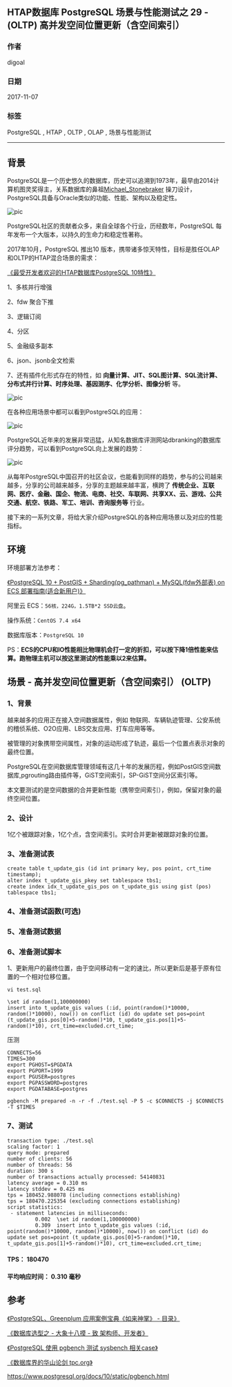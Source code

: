## HTAP数据库 PostgreSQL 场景与性能测试之 29 - (OLTP) 高并发空间位置更新（含空间索引）  
  
### 作者  
digoal  
  
### 日期  
2017-11-07  
  
### 标签  
PostgreSQL , HTAP , OLTP , OLAP , 场景与性能测试  
  
----  
  
## 背景  
PostgreSQL是一个历史悠久的数据库，历史可以追溯到1973年，最早由2014计算机图灵奖得主，关系数据库的鼻祖[Michael_Stonebraker](https://en.wikipedia.org/wiki/Michael_Stonebraker) 操刀设计，PostgreSQL具备与Oracle类似的功能、性能、架构以及稳定性。  
  
![pic](20171107_02_pic_003.jpg)  
  
PostgreSQL社区的贡献者众多，来自全球各个行业，历经数年，PostgreSQL 每年发布一个大版本，以持久的生命力和稳定性著称。  
  
2017年10月，PostgreSQL 推出10 版本，携带诸多惊天特性，目标是胜任OLAP和OLTP的HTAP混合场景的需求：  
  
[《最受开发者欢迎的HTAP数据库PostgreSQL 10特性》](../201710/20171029_01.md)  
  
1、多核并行增强  
  
2、fdw 聚合下推  
  
3、逻辑订阅  
  
4、分区  
  
5、金融级多副本  
  
6、json、jsonb全文检索  
  
7、还有插件化形式存在的特性，如 **向量计算、JIT、SQL图计算、SQL流计算、分布式并行计算、时序处理、基因测序、化学分析、图像分析** 等。  
  
![pic](20171107_02_pic_001.jpg)  
  
在各种应用场景中都可以看到PostgreSQL的应用：  
  
![pic](../201706/20170601_02_pic_002.png)  
  
PostgreSQL近年来的发展非常迅猛，从知名数据库评测网站dbranking的数据库评分趋势，可以看到PostgreSQL向上发展的趋势：  
  
![pic](20171107_02_pic_002.jpg)  
  
从每年PostgreSQL中国召开的社区会议，也能看到同样的趋势，参与的公司越来越多，分享的公司越来越多，分享的主题越来越丰富，横跨了 **传统企业、互联网、医疗、金融、国企、物流、电商、社交、车联网、共享XX、云、游戏、公共交通、航空、铁路、军工、培训、咨询服务等** 行业。  
  
接下来的一系列文章，将给大家介绍PostgreSQL的各种应用场景以及对应的性能指标。  
  
## 环境  
环境部署方法参考：  
  
[《PostgreSQL 10 + PostGIS + Sharding(pg_pathman) + MySQL(fdw外部表) on ECS 部署指南(适合新用户)》](../201710/20171018_01.md)  
  
阿里云 ECS：```56核，224G，1.5TB*2 SSD云盘```。  
  
操作系统：```CentOS 7.4 x64```  
  
数据库版本：```PostgreSQL 10```  
  
PS：**ECS的CPU和IO性能相比物理机会打一定的折扣，可以按下降1倍性能来估算。跑物理主机可以按这里测试的性能乘以2来估算。**  
  
## 场景 - 高并发空间位置更新（含空间索引） (OLTP)  
  
### 1、背景  
越来越多的应用正在接入空间数据属性，例如 物联网、车辆轨迹管理、公安系统的稽侦系统、O2O应用、LBS交友应用、打车应用等等。  
  
被管理的对象携带空间属性，对象的运动形成了轨迹，最后一个位置点表示对象的最终位置。  
  
PostgreSQL在空间数据库管理领域有这几十年的发展历程，例如PostGIS空间数据库,pgrouting路由插件等，GiST空间索引，SP-GiST空间分区索引等。  
  
本文要测试的是空间数据的合并更新性能（携带空间索引），例如，保留对象的最终空间位置。  
  
### 2、设计  
1亿个被跟踪对象，1亿个点，含空间索引。实时合并更新被跟踪对象的位置。  
  
### 3、准备测试表  
  
```  
create table t_update_gis (id int primary key, pos point, crt_time timestamp);  
alter index t_update_gis_pkey set tablespace tbs1;  
create index idx_t_update_gis_pos on t_update_gis using gist (pos) tablespace tbs1;  
```  
  
### 4、准备测试函数(可选)  
  
  
### 5、准备测试数据  
  
  
### 6、准备测试脚本  
1、更新用户的最终位置，由于空间移动有一定的速比，所以更新后是基于原有位置的一个相对位移位置。  
  
```  
vi test.sql  
  
\set id random(1,100000000)  
insert into t_update_gis values (:id, point(random()*10000, random()*10000), now()) on conflict (id) do update set pos=point (t_update_gis.pos[0]+5-random()*10, t_update_gis.pos[1]+5-random()*10), crt_time=excluded.crt_time;  
```  
  
压测  
  
```  
CONNECTS=56  
TIMES=300  
export PGHOST=$PGDATA  
export PGPORT=1999  
export PGUSER=postgres  
export PGPASSWORD=postgres  
export PGDATABASE=postgres  
  
pgbench -M prepared -n -r -f ./test.sql -P 5 -c $CONNECTS -j $CONNECTS -T $TIMES  
```  
  
### 7、测试  
  
```  
transaction type: ./test.sql  
scaling factor: 1  
query mode: prepared  
number of clients: 56  
number of threads: 56  
duration: 300 s  
number of transactions actually processed: 54140831  
latency average = 0.310 ms  
latency stddev = 0.425 ms  
tps = 180452.988078 (including connections establishing)  
tps = 180470.225354 (excluding connections establishing)  
script statistics:  
 - statement latencies in milliseconds:  
         0.002  \set id random(1,100000000)  
         0.309  insert into t_update_gis values (:id, point(random()*10000, random()*10000), now()) on conflict (id) do update set pos=point (t_update_gis.pos[0]+5-random()*10, t_update_gis.pos[1]+5-random()*10), crt_time=excluded.crt_time;  
```  
  
#### TPS： 180470  
  
#### 平均响应时间： 0.310 毫秒  
  
  
## 参考  
[《PostgreSQL、Greenplum 应用案例宝典《如来神掌》 - 目录》](../201706/20170601_02.md)  
  
[《数据库选型之 - 大象十八摸 - 致 架构师、开发者》](../201702/20170209_01.md)  
  
[《PostgreSQL 使用 pgbench 测试 sysbench 相关case》](../201610/20161031_02.md)  
  
[《数据库界的华山论剑 tpc.org》](../201701/20170125_01.md)  
  
https://www.postgresql.org/docs/10/static/pgbench.html  
   
